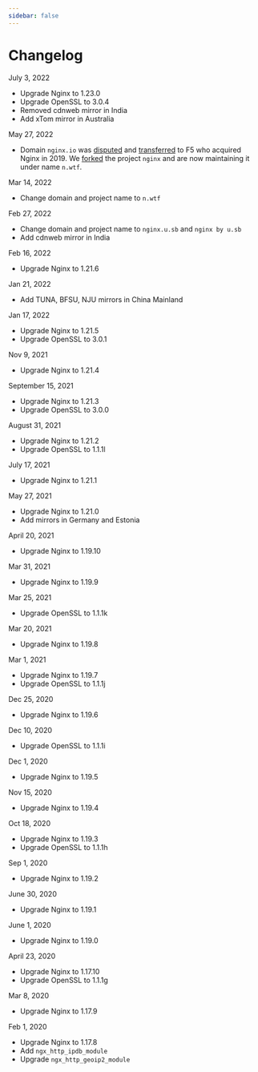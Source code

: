 ```yaml
---
sidebar: false
---
```


# Changelog

July 3, 2022

- Upgrade Nginx to 1.23.0
- Upgrade OpenSSL to 3.0.4
- Removed cdnweb mirror in India
- Add xTom mirror in Australia

May 27, 2022

- Domain `nginx.io` was [disputed](https://www.wipo.int/amc/en/domains/search/case.jsp?case_id=57148) and [transferred](https://u.sb/nginx-io/) to F5 who acquired Nginx in 2019. We [forked](https://github.com/u-sb/nginx-source) the project `nginx` and are now maintaining it under name `n.wtf`.

Mar 14, 2022

- Change domain and project name to `n.wtf`

Feb 27, 2022

- Change domain and project name to `nginx.u.sb` and `nginx by u.sb`
- Add cdnweb mirror in India

Feb 16, 2022

- Upgrade Nginx to 1.21.6

Jan 21, 2022

- Add TUNA, BFSU, NJU mirrors in China Mainland

Jan 17, 2022

- Upgrade Nginx to 1.21.5
- Upgrade OpenSSL to 3.0.1

Nov 9, 2021

- Upgrade Nginx to 1.21.4

September 15, 2021

- Upgrade Nginx to 1.21.3
- Upgrade OpenSSL to 3.0.0

August 31, 2021

- Upgrade Nginx to 1.21.2
- Upgrade OpenSSL to 1.1.1l

July 17, 2021

- Upgrade Nginx to 1.21.1

May 27, 2021

- Upgrade Nginx to 1.21.0
- Add mirrors in Germany and Estonia

April 20, 2021

- Upgrade Nginx to 1.19.10

Mar 31, 2021

- Upgrade Nginx to 1.19.9

Mar 25, 2021

- Upgrade OpenSSL to 1.1.1k

Mar 20, 2021

- Upgrade Nginx to 1.19.8

Mar 1, 2021

- Upgrade Nginx to 1.19.7
- Upgrade OpenSSL to 1.1.1j

Dec 25, 2020

- Upgrade Nginx to 1.19.6

Dec 10, 2020

- Upgrade OpenSSL to 1.1.1i

Dec 1, 2020

- Upgrade Nginx to 1.19.5

Nov 15, 2020

- Upgrade Nginx to 1.19.4

Oct 18, 2020

- Upgrade Nginx to 1.19.3
- Upgrade OpenSSL to 1.1.1h

Sep 1, 2020

- Upgrade Nginx to 1.19.2

June 30, 2020

- Upgrade Nginx to 1.19.1

June 1, 2020

- Upgrade Nginx to 1.19.0

April 23, 2020

- Upgrade Nginx to 1.17.10
- Upgrade OpenSSL to 1.1.1g


Mar 8, 2020

- Upgrade Nginx to 1.17.9

Feb 1, 2020

- Upgrade Nginx to 1.17.8
- Add `ngx_http_ipdb_module`
- Upgrade `ngx_http_geoip2_module`
